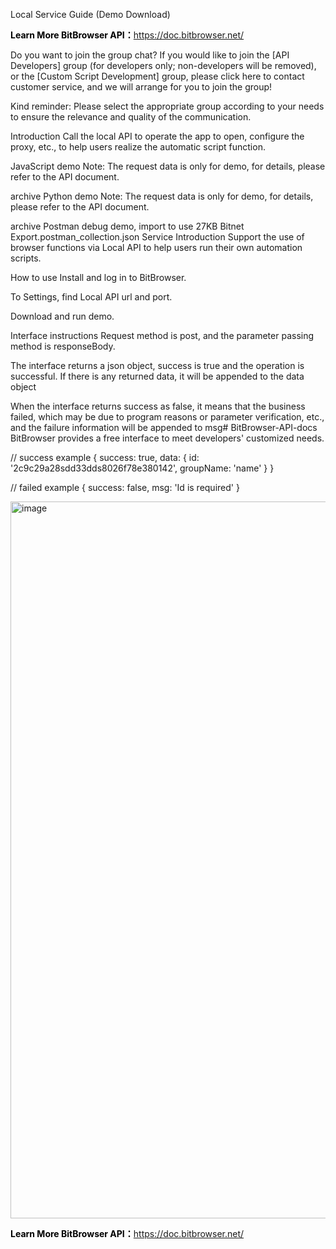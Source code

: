 Local Service Guide (Demo Download)

<span style="color:hsl(0, 0%, 0%);"><strong>Learn More BitBrowser API：</strong></span><a target="_blank" rel="noopener noreferrer" href="https://doc.bitbrowser.net/api-docs/example-of-interface-request-parameters">https://doc.bitbrowser.net/</a>

Do you want to join the group chat?
If you would like to join the [API Developers] group (for developers only; non-developers will be removed), or the [Custom Script Development] group, please click here to contact customer service, and we will arrange for you to join the group!

Kind reminder: Please select the appropriate group according to your needs to ensure the relevance and quality of the communication.

Introduction
Call the local API to operate the app to open, configure the proxy, etc., to help users realize the automatic script function.

JavaScript demo
Note: The request data is only for demo, for details, please refer to the API document.

archive
Python demo
Note: The request data is only for demo, for details, please refer to the API document.

archive
Postman debug demo, import to use
27KB
Bitnet Export.postman_collection.json
Service Introduction
Support the use of browser functions via Local API to help users run their own automation scripts.

How to use
Install and log in to BitBrowser.

To Settings, find Local API url and port.

Download and run demo.

Interface instructions
Request method is post, and the parameter passing method is responseBody.

The interface returns a json object, success is true and the operation is successful. If there is any returned data, it will be appended to the data object

When the interface returns success as false, it means that the business failed, which may be due to program reasons or parameter verification, etc., and the failure information will be appended to msg# BitBrowser-API-docs
BitBrowser provides a free interface to meet developers' customized needs.

// success example
{
  success: true,
  data: {
    id: '2c9c29a28sdd33dds8026f78e380142',
    groupName: 'name'
  }
}

// failed example
{ success: false, msg: 'Id is required' }

<img width="1544" height="1147" alt="image" src="https://github.com/user-attachments/assets/26a2d263-448a-417f-b926-833d080c2fff" />

<span style="color:hsl(0, 0%, 0%);"><strong>Learn More BitBrowser API：</strong></span><a target="_blank" rel="noopener noreferrer" href="https://doc.bitbrowser.net/api-docs/example-of-interface-request-parameters">https://doc.bitbrowser.net/</a>

